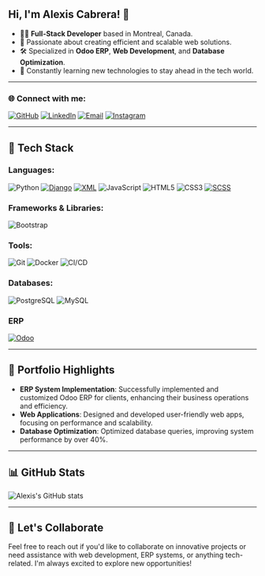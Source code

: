 <!--
**alexisadrianc/alexisadrianc** is a ✨ _special_ ✨ repository because its `README.md` (this file) appears on your GitHub profile.

Here are some ideas to get you started:

- 🔭 I’m currently working on ...
- 🌱 I’m currently learning ...
- 👯 I’m looking to collaborate on ...
- 🤔 I’m looking for help with ...
- 💬 Ask me about ...
- 📫 How to reach me: ...
- 😄 Pronouns: ...
- ⚡ Fun fact: ...
- ## Hi there 👋
-->

## Hi, I'm Alexis Cabrera! 👋

- 👨‍💻 **Full-Stack Developer** based in Montreal, Canada.  
- 🌟 Passionate about creating efficient and scalable web solutions.  
- 🛠️ Specialized in **Odoo ERP**, **Web Development**, and **Database Optimization**.  
- 🌱 Constantly learning new technologies to stay ahead in the tech world.  

---

### 🌐 Connect with me:

[![GitHub](https://img.shields.io/badge/GitHub-%23181717.svg?style=for-the-badge&logo=github&logoColor=white)](https://github.com/alexisadrianc) 
[![LinkedIn](https://img.shields.io/badge/LinkedIn-%230077B5.svg?style=for-the-badge&logo=linkedin&logoColor=white)](https://www.linkedin.com/in/alexis-adrian-cabrera-pereira/) 
[![Email](https://img.shields.io/badge/Email-D14836?style=for-the-badge&logo=gmail&logoColor=white)](mailto:alexis@gmail.com) 
[![Instagram](https://img.shields.io/badge/Instagram-E4405F?style=for-the-badge&logo=instagram&logoColor=white)](https://instagram.com/alexis.adrianc)

---

## 🔧 Tech Stack

### Languages:
![Python](https://img.shields.io/badge/Python-%233776AB.svg?style=for-the-badge&logo=python&logoColor=white)
[![Django](https://img.shields.io/badge/Django-%23092E20.svg?style=for-the-badge&logo=django&logoColor=white)](https://www.djangoproject.com/)
[![XML](https://img.shields.io/badge/XML-%23FF6600.svg?style=for-the-badge&logo=xml&logoColor=white)](https://www.w3.org/XML/)
![JavaScript](https://img.shields.io/badge/JavaScript-%23F7DF1E.svg?style=for-the-badge&logo=javascript&logoColor=black)
![HTML5](https://img.shields.io/badge/HTML5-%23E34F26.svg?style=for-the-badge&logo=html5&logoColor=white)
![CSS3](https://img.shields.io/badge/CSS3-%231572B6.svg?style=for-the-badge&logo=css3&logoColor=white)
[![SCSS](https://img.shields.io/badge/SCSS-hotpink.svg?style=for-the-badge&logo=SASS&logoColor=white)](https://sass-lang.com/)

### Frameworks & Libraries:
![Bootstrap](https://img.shields.io/badge/Bootstrap-%23563D7C.svg?style=for-the-badge&logo=bootstrap&logoColor=white)

### Tools:
![Git](https://img.shields.io/badge/Git-%23F05033.svg?style=for-the-badge&logo=git&logoColor=white)
![Docker](https://img.shields.io/badge/Docker-%230db7ed.svg?style=for-the-badge&logo=docker&logoColor=white)
![CI/CD](https://img.shields.io/badge/CI/CD-%23EF3700.svg?style=for-the-badge&logo=jenkins&logoColor=white)

### Databases:
![PostgreSQL](https://img.shields.io/badge/PostgreSQL-%23336791.svg?style=for-the-badge&logo=postgresql&logoColor=white)
![MySQL](https://img.shields.io/badge/MySQL-%234479A1.svg?style=for-the-badge&logo=mysql&logoColor=white)

### ERP
[![Odoo](https://img.shields.io/badge/Odoo-9B3A93.svg?style=for-the-badge&logo=odoo&logoColor=white)](https://www.odoo.com/)

---

## 📂 Portfolio Highlights

- **ERP System Implementation**: Successfully implemented and customized Odoo ERP for clients, enhancing their business operations and efficiency.  
- **Web Applications**: Designed and developed user-friendly web apps, focusing on performance and scalability.  
- **Database Optimization**: Optimized database queries, improving system performance by over 40%.  

---

## 📊 GitHub Stats

![Alexis's GitHub stats](https://github-readme-stats.vercel.app/api?username=alexisadrianc&show_icons=true&theme=radical)

---

## 🚀 Let's Collaborate

Feel free to reach out if you'd like to collaborate on innovative projects or need assistance with web development, ERP systems, or anything tech-related. I'm always excited to explore new opportunities!
